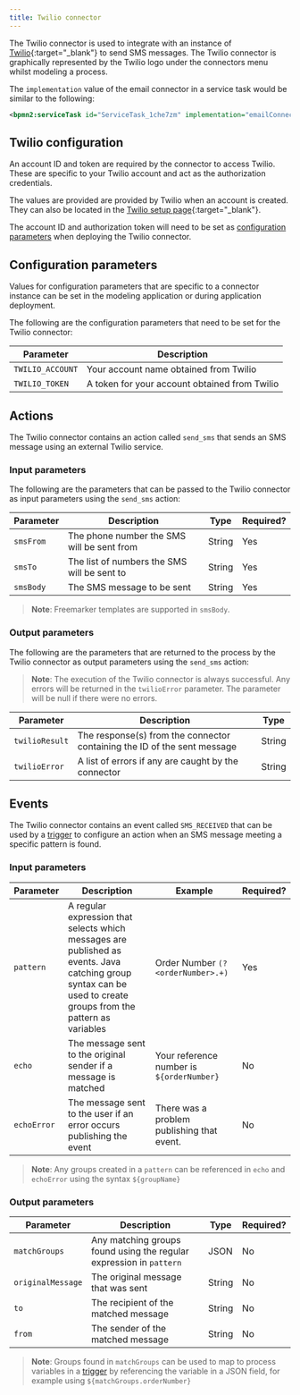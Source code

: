 ```yaml
---
title: Twilio connector
---
```


The Twilio connector is used to integrate with an instance of [Twilio](https://twilio.com){:target="_blank"} to send SMS messages. The Twilio connector is graphically represented by the Twilio logo under the connectors menu whilst modeling a process. 

The `implementation` value of the email connector in a service task would be similar to the following:

```xml
<bpmn2:serviceTask id="ServiceTask_1che7zm" implementation="emailConnector.SEND" />
```

## Twilio configuration

An account ID and token are required by the connector to access Twilio. These are specific to your Twilio account and act as the authorization credentials. 

The values are provided are provided by Twilio when an account is created. They can also be located in the [Twilio setup page](https://www.twilio.com/console/project/settings){:target="_blank"}.

The account ID and authorization token will need to be set as [configuration parameters](#configuration-parameters) when deploying the Twilio connector.

## Configuration parameters

Values for configuration parameters that are specific to a connector instance can be set in the modeling application or during application deployment.

The following are the configuration parameters that need to be set for the Twilio connector: 

| Parameter | Description |
| --------- | ----------- |
| `TWILIO_ACCOUNT` | Your account name obtained from Twilio |
| `TWILIO_TOKEN` | A token for your account obtained from Twilio |

## Actions

The Twilio connector contains an action called `send_sms` that sends an SMS message using an external Twilio service. 

### Input parameters

The following are the parameters that can be passed to the Twilio connector as input parameters using the `send_sms` action:

| Parameter | Description | Type | Required? |
| --------  | ----------- | ---- | --------- |
| `smsFrom` | The phone number the SMS will be sent from | String | Yes |
| `smsTo` | The list of numbers the SMS will be sent to | String | Yes |
| `smsBody` | The SMS message to be sent | String | Yes |

> **Note**: Freemarker templates are supported in `smsBody`.

### Output parameters

The following are the parameters that are returned to the process by the Twilio connector as output parameters using the `send_sms` action:

> **Note**: The execution of the Twilio connector is always successful. Any errors will be returned in the `twilioError` parameter. The parameter will be null if there were no errors.

| Parameter | Description | Type |
| --------  | ----------- | ---- |
| `twilioResult` | The response(s) from the connector containing the ID of the sent message | String |
| `twilioError` | A list of errors if any are caught by the connector | String |

## Events

The Twilio connector contains an event called `SMS_RECEIVED` that can be used by a [trigger](../triggers.md) to configure an action when an SMS message meeting a specific pattern is found.

### Input parameters

| Parameter | Description | Example | Required? |
| --------  | ----------- | ------- | --------- |
| `pattern` | A regular expression that selects which messages are published as events. Java catching group syntax can be used to create groups from the pattern as variables  | Order Number `(?<orderNumber>.+)` | Yes | 
| `echo` | The message sent to the original sender if a message is matched | Your reference number is `${orderNumber}` | No | 
| `echoError` | The message sent to the user if an error occurs publishing the event | There was a problem publishing that event. | No | 

> **Note**: Any groups created in a `pattern` can be referenced in `echo` and `echoError` using the syntax `${groupName}`

### Output parameters

| Parameter | Description | Type | Required? |
| --------  | ----------- | ---- | --------- |
| `matchGroups` | Any matching groups found using the regular expression in `pattern` | JSON | No |
| `originalMessage` | The original message that was sent | String | No |
| `to` | The recipient of the matched message | String | No |
| `from` | The sender of the matched message | String | No |

> **Note**: Groups found in `matchGroups` can be used to map to process variables in a [trigger](../triggers.md) by referencing the variable in a JSON field, for example using `${matchGroups.orderNumber}`
